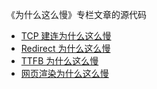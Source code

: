 《为什么这么慢》专栏文章的源代码

- [TCP 建连为什么这么慢](https://www.xcodebuild.com/2020/03/26/yuque/why-so-slow-connect/)
- [Redirect 为什么这么慢](https://www.xcodebuild.com/2020/04/01/yuque/why-so-slow-redirect/)
- [TTFB 为什么这么慢](https://www.xcodebuild.com/2020/04/02/yuque/why-so-slow-ttfb/)
- [网页渲染为什么这么慢](https://www.xcodebuild.com/2020/04/02/yuque/why-so-slow-webpage-rendering/)

